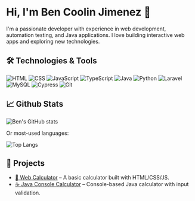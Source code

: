 # Hi, I'm Ben Coolin Jimenez 👋

I'm a passionate developer with experience in web development, automation testing, and Java applications. I love building interactive web apps and exploring new technologies.

## 🛠️ Technologies & Tools

![HTML](https://img.shields.io/badge/-HTML5-E34F26?style=flat&logo=html5&logoColor=fff)
![CSS](https://img.shields.io/badge/-CSS3-1572B6?style=flat&logo=css3)
![JavaScript](https://img.shields.io/badge/-JavaScript-F7DF1E?style=flat&logo=javascript&logoColor=black)
![TypeScript](https://img.shields.io/badge/-TypeScript-3178C6?style=flat&logo=typescript&logoColor=white)
![Java](https://img.shields.io/badge/-Java-007396?style=flat&logo=java&logoColor=white)
![Python](https://img.shields.io/badge/-Python-3776AB?style=flat&logo=python&logoColor=white)
![Laravel](https://img.shields.io/badge/-Laravel-FF2D20?style=flat&logo=laravel&logoColor=white)
![MySQL](https://img.shields.io/badge/-MySQL-4479A1?style=flat&logo=mysql&logoColor=white)
![Cypress](https://img.shields.io/badge/-Cypress-17202C?style=flat&logo=cypress)
![Git](https://img.shields.io/badge/-Git-F05032?style=flat&logo=git&logoColor=white)

## 📈 Github Stats

![Ben's GitHub stats](https://github-readme-stats.vercel.app/api?username=coolin&show_icons=true&theme=radical)

Or most-used languages:

![Top Langs](https://github-readme-stats.vercel.app/api/top-langs/?username=coolin&layout=compact&theme=radical)

## 📂 Projects

- [🧮 Web Calculator](https://github.com/C00L1N/JavaScript-Practice.git) – A basic calculator built with HTML/CSS/JS.
- [☕ Java Console Calculator](https://github.com/C00L1N/Java-Calculator.git) – Console-based Java calculator with input validation.



<!--
**C00L1N/C00L1N** is a ✨ _special_ ✨ repository because its `README.md` (this file) appears on your GitHub profile.

Here are some ideas to get you started:

- 🔭 I’m currently working on ...
- 🌱 I’m currently learning ...
- 👯 I’m looking to collaborate on ...
- 🤔 I’m looking for help with ...
- 💬 Ask me about ...
- 📫 How to reach me: ...
- 😄 Pronouns: ...
- ⚡ Fun fact: ...
-->
